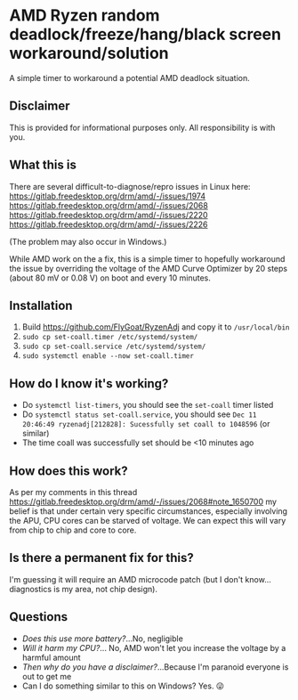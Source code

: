 # AMD Ryzen random deadlock/freeze/hang/black screen workaround/solution
A simple timer to workaround a potential AMD deadlock situation.

## Disclaimer
This is provided for informational purposes only. All responsibility is with you.

## What this is
There are several difficult-to-diagnose/repro issues in Linux here:
https://gitlab.freedesktop.org/drm/amd/-/issues/1974
https://gitlab.freedesktop.org/drm/amd/-/issues/2068
https://gitlab.freedesktop.org/drm/amd/-/issues/2220
https://gitlab.freedesktop.org/drm/amd/-/issues/2226

(The problem may also occur in Windows.)

While AMD work on the a fix, this is a simple timer to hopefully workaround the issue by overriding the voltage of the AMD Curve Optimizer by 20 steps (about 80 mV or 0.08 V) on boot and every 10 minutes.

## Installation

1. Build https://github.com/FlyGoat/RyzenAdj and copy it to `/usr/local/bin`
2. `sudo cp set-coall.timer /etc/systemd/system/`
3. `sudo cp set-coall.service /etc/systemd/system/`
4. `sudo systemctl enable --now set-coall.timer`

## How do I know it's working?

- Do `systemctl list-timers`, you should see the `set-coall` timer listed
- Do `systemctl status set-coall.service`, you should see `Dec 11 20:46:49 ryzenadj[212828]: Sucessfully set coall to 1048596` (or similar)
- The time coall was successfully set should be <10 minutes ago

## How does this work?

As per my comments in this thread https://gitlab.freedesktop.org/drm/amd/-/issues/2068#note_1650700 my belief is that under certain very specific circumstances, especially involving the APU, CPU cores can be starved of voltage. We can expect this will vary from chip to chip and core to core.

## Is there a permanent fix for this?

I'm guessing it will require an AMD microcode patch (but I don't know... diagnostics is my area, not chip design).

## Questions

- _Does this use more battery?_...No, negligible
- _Will it harm my CPU?_... No, AMD won't let you increase the voltage by a harmful amount
- _Then why do you have a disclaimer?_...Because I'm paranoid everyone is out to get me
- Can I do something similar to this on Windows? Yes. 😜
